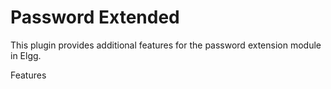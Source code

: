 Password Extended
=========

This plugin provides additional features for the password extension module in Elgg.

Features

